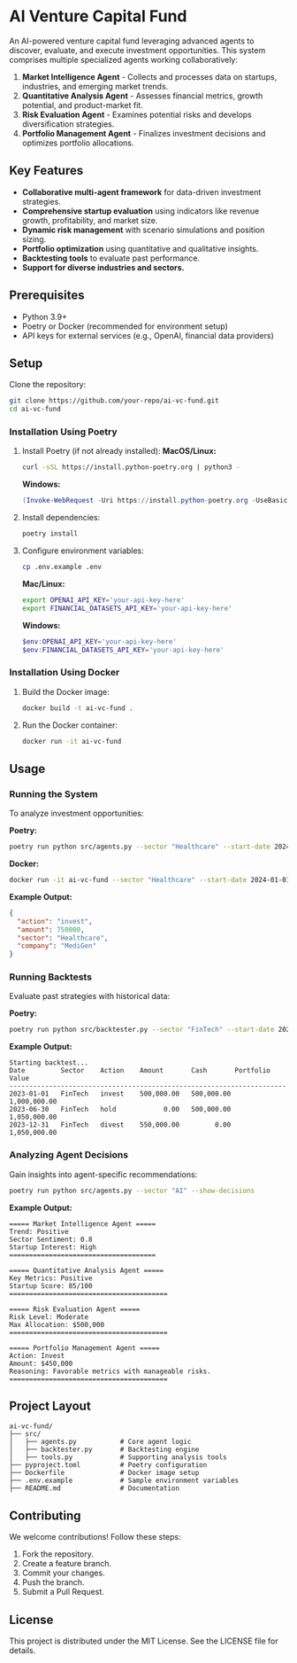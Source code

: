 # AI Venture Capital Fund

An AI-powered venture capital fund leveraging advanced agents to discover, evaluate, and execute investment opportunities. This system comprises multiple specialized agents working collaboratively:

1. **Market Intelligence Agent** - Collects and processes data on startups, industries, and emerging market trends.
2. **Quantitative Analysis Agent** - Assesses financial metrics, growth potential, and product-market fit.
3. **Risk Evaluation Agent** - Examines potential risks and develops diversification strategies.
4. **Portfolio Management Agent** - Finalizes investment decisions and optimizes portfolio allocations.

## Key Features

- **Collaborative multi-agent framework** for data-driven investment strategies.
- **Comprehensive startup evaluation** using indicators like revenue growth, profitability, and market size.
- **Dynamic risk management** with scenario simulations and position sizing.
- **Portfolio optimization** using quantitative and qualitative insights.
- **Backtesting tools** to evaluate past performance.
- **Support for diverse industries and sectors.**

## Prerequisites

- Python 3.9+
- Poetry or Docker (recommended for environment setup)
- API keys for external services (e.g., OpenAI, financial data providers)

## Setup

Clone the repository:

```bash
git clone https://github.com/your-repo/ai-vc-fund.git
cd ai-vc-fund
```

### Installation Using Poetry

1. Install Poetry (if not already installed):
   **MacOS/Linux:**

   ```bash
   curl -sSL https://install.python-poetry.org | python3 -
   ```

   **Windows:**

   ```powershell
   (Invoke-WebRequest -Uri https://install.python-poetry.org -UseBasicParsing).Content | python -
   ```

2. Install dependencies:

   ```bash
   poetry install
   ```

3. Configure environment variables:

   ```bash
   cp .env.example .env
   ```

   **Mac/Linux:**

   ```bash
   export OPENAI_API_KEY='your-api-key-here'
   export FINANCIAL_DATASETS_API_KEY='your-api-key-here'
   ```

   **Windows:**

   ```powershell
   $env:OPENAI_API_KEY='your-api-key-here'
   $env:FINANCIAL_DATASETS_API_KEY='your-api-key-here'
   ```

### Installation Using Docker

1. Build the Docker image:

   ```bash
   docker build -t ai-vc-fund .
   ```

2. Run the Docker container:

   ```bash
   docker run -it ai-vc-fund
   ```

## Usage

### Running the System

To analyze investment opportunities:

**Poetry:**

```bash
poetry run python src/agents.py --sector "Healthcare" --start-date 2024-01-01 --end-date 2024-06-30
```

**Docker:**

```bash
docker run -it ai-vc-fund --sector "Healthcare" --start-date 2024-01-01 --end-date 2024-06-30
```

**Example Output:**

```json
{
  "action": "invest",
  "amount": 750000,
  "sector": "Healthcare",
  "company": "MediGen"
}
```

### Running Backtests

Evaluate past strategies with historical data:

**Poetry:**

```bash
poetry run python src/backtester.py --sector "FinTech" --start-date 2023-01-01 --end-date 2023-12-31
```

**Example Output:**

```
Starting backtest...
Date         Sector    Action    Amount       Cash       Portfolio Value
----------------------------------------------------------------------
2023-01-01   FinTech   invest    500,000.00   500,000.00    1,000,000.00
2023-06-30   FinTech   hold            0.00   500,000.00    1,050,000.00
2023-12-31   FinTech   divest    550,000.00         0.00    1,050,000.00
```

### Analyzing Agent Decisions

Gain insights into agent-specific recommendations:

```bash
poetry run python src/agents.py --sector "AI" --show-decisions
```

**Example Output:**

```
===== Market Intelligence Agent =====
Trend: Positive
Sector Sentiment: 0.8
Startup Interest: High
=====================================

===== Quantitative Analysis Agent =====
Key Metrics: Positive
Startup Score: 85/100
========================================

===== Risk Evaluation Agent =====
Risk Level: Moderate
Max Allocation: $500,000
========================================

===== Portfolio Management Agent =====
Action: Invest
Amount: $450,000
Reasoning: Favorable metrics with manageable risks.
========================================
```

## Project Layout

```
ai-vc-fund/
├── src/
│   ├── agents.py           # Core agent logic
│   ├── backtester.py       # Backtesting engine
│   ├── tools.py            # Supporting analysis tools
├── pyproject.toml          # Poetry configuration
├── Dockerfile              # Docker image setup
├── .env.example            # Sample environment variables
├── README.md               # Documentation
```

## Contributing

We welcome contributions! Follow these steps:

1. Fork the repository.
2. Create a feature branch.
3. Commit your changes.
4. Push the branch.
5. Submit a Pull Request.

## License

This project is distributed under the MIT License. See the LICENSE file for details.
